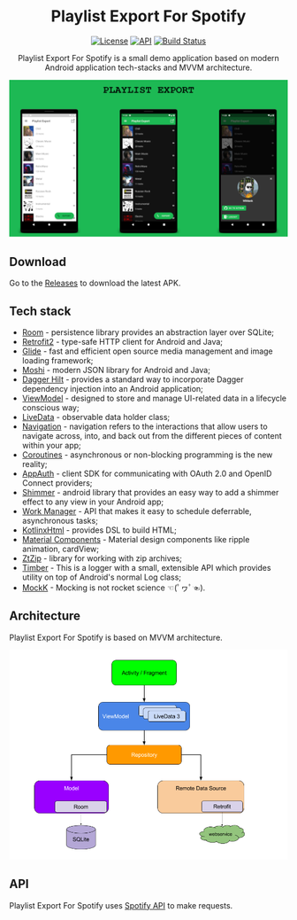 <h1 align="center">Playlist Export For Spotify</h1>

<p align="center">
  <a href="https://opensource.org/licenses/Apache-2.0"><img alt="License" src="https://img.shields.io/badge/License-Apache%202.0-blue.svg"/></a>
  <a href="https://android-arsenal.com/api?level=21"><img alt="API" src="https://img.shields.io/badge/API-21%2B-brightgreen.svg?style=flat"/></a>
  <a href="https://github.com/WiMank/Playlist-Export-For-Spotify/actions"><img alt="Build Status" src="https://github.com/WiMank/Playlist-Export-For-Spotify/workflows/Android%20CI/badge.svg"/></a> 
 

<p align="center">  
Playlist Export For Spotify is a small demo application based on modern Android application tech-stacks and MVVM architecture.
</p>

<p align="center">
<img src="/previews/scr.png"/>
</p>

## Download
Go to the [Releases](https://github.com/WiMank/Playlist-Export-For-Spotify/releases) to download the latest APK.  

## Tech stack  
* [Room](https://developer.android.com/topic/libraries/architecture/room) - persistence library provides an abstraction layer over SQLite;  
* [Retrofit2](https://github.com/square/retrofit) - type-safe HTTP client for Android and Java;  
* [Glide](https://github.com/bumptech/glide) - fast and efficient open source media management and image loading framework;  
* [Moshi](https://github.com/square/moshi/) - modern JSON library for Android and Java;  
* [Dagger Hilt](https://dagger.dev/hilt/) - provides a standard way to incorporate Dagger dependency injection into an Android application;  
* [ViewModel](https://developer.android.com/topic/libraries/architecture/viewmodel) - designed to store and manage UI-related data in a lifecycle conscious way;  
* [LiveData](https://developer.android.com/topic/libraries/architecture/livedata) - observable data holder class;  
* [Navigation](https://developer.android.com/guide/navigation) - navigation refers to the interactions that allow users to navigate across, into, and back out from the different pieces of content within your app;  
* [Coroutines](https://github.com/Kotlin/kotlinx.coroutines) - asynchronous or non-blocking programming is the new reality;  
* [AppAuth](https://github.com/openid/AppAuth-Android) - client SDK for communicating with OAuth 2.0 and OpenID Connect providers;  
* [Shimmer](https://github.com/facebook/shimmer-android) - android library that provides an easy way to add a shimmer effect to any view in your Android app;  
* [Work Manager](https://developer.android.com/topic/libraries/architecture/workmanager) - API that makes it easy to schedule deferrable, asynchronous tasks;  
* [KotlinxHtml](https://github.com/Kotlin/kotlinx.html) - provides DSL to build HTML;  
* [Material Components](https://github.com/material-components/material-components-android) - Material design components like ripple animation, cardView;  
* [ZtZip](https://github.com/zeroturnaround/zt-zip) - library for working with zip archives;  
* [Timber](https://github.com/JakeWharton/timber) - This is a logger with a small, extensible API which provides utility on top of Android's normal Log class;  
* [MockK](https://mockk.io/) - Mocking is not rocket science ☜(ﾟヮﾟ☜).
 
## Architecture
Playlist Export For Spotify is based on MVVM architecture.

![architecture](/previews/final-architecture.png)  

## API
Playlist Export For Spotify uses [Spotify API](https://developer.spotify.com/documentation/web-api/) to make requests.  
